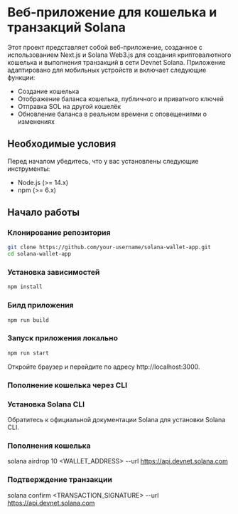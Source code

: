 # Веб-приложение для кошелька и транзакций Solana

Этот проект представляет собой веб-приложение, созданное с использованием Next.js и Solana Web3.js для создания криптовалютного кошелька и выполнения транзакций в сети Devnet Solana. Приложение адаптировано для мобильных устройств и включает следующие функции:
- Создание кошелька
- Отображение баланса кошелька, публичного и приватного ключей
- Отправка SOL на другой кошелёк
- Обновление баланса в реальном времени с оповещениями о изменениях

## Необходимые условия

Перед началом убедитесь, что у вас установлены следующие инструменты:
- Node.js (>= 14.x)
- npm (>= 6.x)

## Начало работы

### Клонирование репозитория

```bash
git clone https://github.com/your-username/solana-wallet-app.git
cd solana-wallet-app
```

### Установка зависимостей

```bash
npm install
```

### Билд приложения

```bash
npm run build
```

### Запуск приложения локально

```bash
npm run start
```

Откройте браузер и перейдите по адресу http://localhost:3000.

### Пополнение кошелька через CLI

### Установка Solana CLI

Обратитесь к официальной документации Solana для установки Solana CLI.

### Пополнения кошелька

solana airdrop 10 <WALLET_ADDRESS> --url https://api.devnet.solana.com

### Подтверждение транзакции

solana confirm <TRANSACTION_SIGNATURE> --url https://api.devnet.solana.com